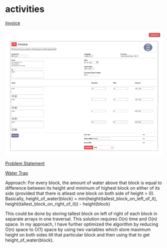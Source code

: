 # activities

<ins>Invoice</ins>

![invoice1](https://github.com/chirag2506/activities/blob/main/images/invoice1.png)
![invoice2](https://github.com/chirag2506/activities/blob/main/images/invoice2.png)

<ins>Problem Statement</ins>

<ins>Water Trap</ins>

Approach: For every block, the amount of water above that block is equal to difference between its height and minimum of highest block on either of its side (provided that there is atleast one block on both side of height > 0). Basically, 
height_of_water(block) = min(height(tallest_block_on_left_of_it), height(tallest_block_on_right_of_it)) - height(block)

This could be done by storing tallest block on left of right of each block in separate arrays in one traversal. This solution requires O(n) time and O(n) space.
In my approach, I have further optimized the algorithm by reducing O(n) space to O(1) space by using two variables which store maximum height on both sides till that particular block and then using that to get height_of_water(block).